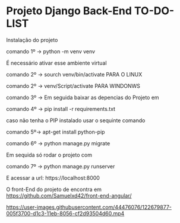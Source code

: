 # Projeto Django Back-End TO-DO-LIST

Instalação do projeto

comando 1º -> python -m venv venv

É necessário ativar esse ambiente virtual

comando 2º -> sourch venv/bin/activate PARA O LINUX

comando 2º -> venv/Script/activate PARA WINDONWS

comando 3º -> Em seguida baixar as depencias do Projeto em

comando 4º -> pip install -r requirements.txt

caso não tenha o PIP instalado usar o sequinte comando

comando 5º-> apt-get install python-pip

comando 6º -> python manage.py migrate

Em sequida só rodar o projeto com

comando 7º -> python manage.py runserver

E acessar a url: https://localhost:8000

O front-End do projeto de encontra em https://github.com/Samuelxd42/front-end-angular/



https://user-images.githubusercontent.com/44476076/122679877-005f3700-d1c3-11eb-8056-cf2d93504d60.mp4


